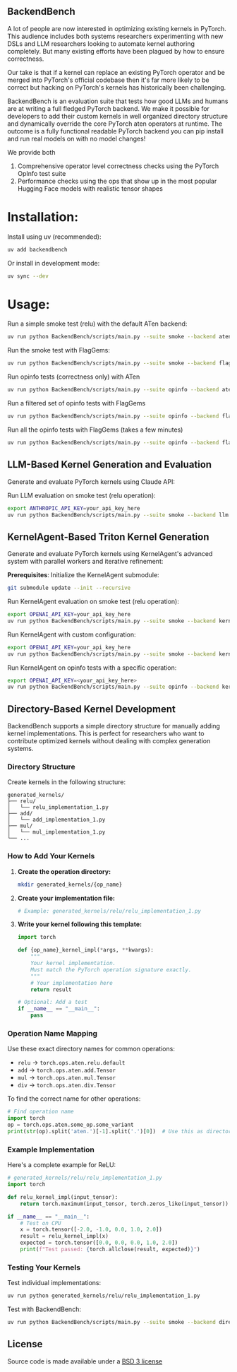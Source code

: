 ## BackendBench

A lot of people are now interested in optimizing existing kernels in PyTorch. This audience includes both systems researchers experimenting with new DSLs and LLM researchers looking to automate kernel authoring completely. But many existing efforts have been plagued by how to ensure correctness.

Our take is that if a kernel can replace an existing PyTorch operator and be merged into PyTorch's official codebase then it's far more likely to be correct but hacking on PyTorch's kernels has historically been challenging.

BackendBench is an evaluation suite that tests how good LLMs and humans are at writing a full fledged PyTorch backend. We make it possible for developers to add their custom kernels in well organized directory structure and dynamically override the core PyTorch aten operators at runtime. The outcome is a fully functional readable PyTorch backend you can pip install and run real models on with no model changes!

We provide both
1. Comprehensive operator level correctness checks using the PyTorch OpInfo test suite
2. Performance checks using the ops that show up in the most popular Hugging Face models with realistic tensor shapes

# Installation:

Install using uv (recommended):
```bash
uv add backendbench
```

Or install in development mode:
```bash
uv sync --dev
```

# Usage:

Run a simple smoke test (relu) with the default ATen backend:
```bash
uv run python BackendBench/scripts/main.py --suite smoke --backend aten
```

Run the smoke test with FlagGems:
```bash
uv run python BackendBench/scripts/main.py --suite smoke --backend flag_gems
```

Run opinfo tests (correctness only) with ATen
```bash
uv run python BackendBench/scripts/main.py --suite opinfo --backend aten
```

Run a filtered set of opinfo tests with FlagGems
```bash
uv run python BackendBench/scripts/main.py --suite opinfo --backend flag_gems --ops "add,sub"
```

Run all the opinfo tests with FlagGems (takes a few minutes)
```bash
uv run python BackendBench/scripts/main.py --suite opinfo --backend flag_gems
```

## LLM-Based Kernel Generation and Evaluation

Generate and evaluate PyTorch kernels using Claude API:

Run LLM evaluation on smoke test (relu operation):
```bash
export ANTHROPIC_API_KEY=your_api_key_here
uv run python BackendBench/scripts/main.py --suite smoke --backend llm
```

## KernelAgent-Based Triton Kernel Generation

Generate and evaluate PyTorch kernels using KernelAgent's advanced system with parallel workers and iterative refinement:

**Prerequisites**: Initialize the KernelAgent submodule:
```bash
git submodule update --init --recursive
```

Run KernelAgent evaluation on smoke test (relu operation):
```bash
export OPENAI_API_KEY=your_api_key_here
uv run python BackendBench/scripts/main.py --suite smoke --backend kernel_agent
```

Run KernelAgent with custom configuration:
```bash
export OPENAI_API_KEY=your_api_key_here
uv run python BackendBench/scripts/main.py --suite smoke --backend kernel_agent --kernel-agent-workers 6 --kernel-agent-max-rounds 15
```

Run KernelAgent on opinfo tests with a specific operation:
```bash
export OPENAI_API_KEY=<your_api_key_here>
uv run python BackendBench/scripts/main.py --suite opinfo --backend kernel_agent --ops "add"
```

## Directory-Based Kernel Development

BackendBench supports a simple directory structure for manually adding kernel implementations. This is perfect for researchers who want to contribute optimized kernels without dealing with complex generation systems.

### Directory Structure

Create kernels in the following structure:
```
generated_kernels/
├── relu/
│   └── relu_implementation_1.py
├── add/  
│   └── add_implementation_1.py
├── mul/
│   └── mul_implementation_1.py
└── ...
```

### How to Add Your Kernels

1. **Create the operation directory:**
   ```bash
   mkdir generated_kernels/{op_name}
   ```

2. **Create your implementation file:**
   ```bash
   # Example: generated_kernels/relu/relu_implementation_1.py
   ```

3. **Write your kernel following this template:**
   ```python
   import torch
   
   def {op_name}_kernel_impl(*args, **kwargs):
       """
       Your kernel implementation.
       Must match the PyTorch operation signature exactly.
       """
       # Your implementation here
       return result
   
   # Optional: Add a test
   if __name__ == "__main__":
       pass
   ```

### Operation Name Mapping

Use these exact directory names for common operations:
- `relu` → `torch.ops.aten.relu.default`  
- `add` → `torch.ops.aten.add.Tensor`
- `mul` → `torch.ops.aten.mul.Tensor` 
- `div` → `torch.ops.aten.div.Tensor`

To find the correct name for other operations:
```python
# Find operation name
import torch
op = torch.ops.aten.some_op.some_variant
print(str(op).split('aten.')[-1].split('.')[0])  # Use this as directory name
```

### Example Implementation

Here's a complete example for ReLU:

```python
# generated_kernels/relu/relu_implementation_1.py
import torch

def relu_kernel_impl(input_tensor):
    return torch.maximum(input_tensor, torch.zeros_like(input_tensor))

if __name__ == "__main__":
    # Test on CPU
    x = torch.tensor([-2.0, -1.0, 0.0, 1.0, 2.0])
    result = relu_kernel_impl(x)
    expected = torch.tensor([0.0, 0.0, 0.0, 1.0, 2.0])
    print(f"Test passed: {torch.allclose(result, expected)}")
```

### Testing Your Kernels

Test individual implementations:
```bash
uv run python generated_kernels/relu/relu_implementation_1.py
```

Test with BackendBench:
```bash
uv run python BackendBench/scripts/main.py --suite smoke --backend directory
```

## License

Source code is made available under a [BSD 3 license](LICENSE.md)
